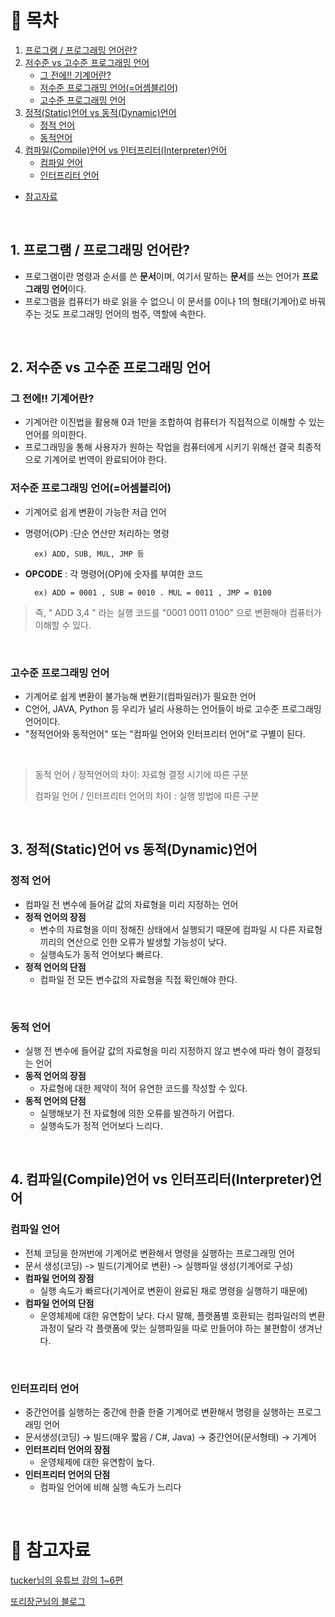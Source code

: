 # **:pushpin: 목차**
1. [프로그램 / 프로그래밍 언어란?](#1.-프로그램-/-프로그래밍-언어란?)
2. [저수준 vs 고수준 프로그래밍 언어](https://github.com/kimcno3/TIL/blob/main/language/languagebasic.md#2-%EC%A0%80%EC%88%98%EC%A4%80-vs-%EA%B3%A0%EC%88%98%EC%A4%80-%ED%94%84%EB%A1%9C%EA%B7%B8%EB%9E%98%EB%B0%8D-%EC%96%B8%EC%96%B4)
    - [그 전에!! 기계어란?](https://github.com/kimcno3/TIL/blob/main/language/languagebasic.md#%EA%B7%B8-%EC%A0%84%EC%97%90-%EA%B8%B0%EA%B3%84%EC%96%B4%EB%9E%80)
    - [저수준 프로그래밍 언어(=어셈블리어)](https://github.com/kimcno3/TIL/blob/main/language/languagebasic.md#%EC%A0%80%EC%88%98%EC%A4%80-%ED%94%84%EB%A1%9C%EA%B7%B8%EB%9E%98%EB%B0%8D-%EC%96%B8%EC%96%B4%EC%96%B4%EC%85%88%EB%B8%94%EB%A6%AC%EC%96%B4)
    - [고수준 프로그래밍 언어](https://github.com/kimcno3/TIL/blob/main/language/languagebasic.md#%EA%B3%A0%EC%88%98%EC%A4%80-%ED%94%84%EB%A1%9C%EA%B7%B8%EB%9E%98%EB%B0%8D-%EC%96%B8%EC%96%B4)
3. [정적(Static)언어 vs 동적(Dynamic)언어](https://github.com/kimcno3/TIL/blob/main/language/languagebasic.md#3-%EC%A0%95%EC%A0%81static%EC%96%B8%EC%96%B4-vs-%EB%8F%99%EC%A0%81dynamic%EC%96%B8%EC%96%B4)
    - [정적 언어](https://github.com/kimcno3/TIL/blob/main/language/languagebasic.md#%EC%A0%95%EC%A0%81-%EC%96%B8%EC%96%B4)
    - [동적언어](https://github.com/kimcno3/TIL/blob/main/language/languagebasic.md#%EB%8F%99%EC%A0%81-%EC%96%B8%EC%96%B4)
4. [컴파일(Compile)언어 vs 인터프리터(Interpreter)언어](https://github.com/kimcno3/TIL/blob/main/language/languagebasic.md#4-%EC%BB%B4%ED%8C%8C%EC%9D%BCcompile%EC%96%B8%EC%96%B4-vs-%EC%9D%B8%ED%84%B0%ED%94%84%EB%A6%AC%ED%84%B0interpreter%EC%96%B8%EC%96%B4)
    - [컴파일 언어](https://github.com/kimcno3/TIL/blob/main/language/languagebasic.md#%EC%BB%B4%ED%8C%8C%EC%9D%BC-%EC%96%B8%EC%96%B4)
    - [인터프리터 언어](https://github.com/kimcno3/TIL/blob/main/language/languagebasic.md#%EC%9D%B8%ED%84%B0%ED%94%84%EB%A6%AC%ED%84%B0-%EC%96%B8%EC%96%B4)
- [참고자료](https://github.com/kimcno3/TIL/blob/main/language/languagebasic.md#pushpin-%EC%B0%B8%EA%B3%A0%EC%9E%90%EB%A3%8C)


</br>

## **1. 프로그램 / 프로그래밍 언어란?**
- 프로그램이란 명령과 순서를 쓴 **문서**이며, 여기서 말하는 **문서**를 쓰는 언어가 **프로그래밍 언어**이다.
- 프로그램을 컴퓨터가 바로 읽을 수 없으니 이 문서를 0이나 1의 형태(기계어)로 바꿔주는 것도 프로그래밍 언어의 범주, 역할에 속한다.

</br>

## **2. 저수준 vs 고수준 프로그래밍 언어**

### **그 전에!! 기계어란?**
- 기계어란 이진법을 활용해 0과 1만을 조합하여 컴퓨터가 직접적으로 이해할 수 있는 언어를 의미한다.
- 프로그래밍을 통해 사용자가 원하는 작업을 컴퓨터에게 시키기 위해선 결국 최종적으로 기계어로 번역이 완료되어야 한다.

### **저수준 프로그래밍 언어(=어셈블리어)**
- 기계어로 쉽게 변환이 가능한 저급 언어
- 명령어(OP) :단순 연산만 처리하는 명령

        ex) ADD, SUB, MUL, JMP 등
- **OPCODE** : 각 명령어(OP)에 숫자를 부여한 코드

        ex) ADD = 0001 , SUB = 0010 . MUL = 0011 , JMP = 0100

> 즉, " ADD 3,4 " 라는 실행 코드를 "0001 0011 0100" 으로 변환해야 컴퓨터가 이해할 수 있다.

</br>

### **고수준 프로그래밍 언어**
- 기계어로 쉽게 변환이 불가능해 변환기(컴파일러)가 필요한 언어
- C언어, JAVA, Python 등 우리가 널리 사용하는 언어들이 바로 고수준 프로그래밍 언어이다.
- "정적언어와 동적언어" 또는 "컴파일 언어와 인터프리터 언어"로 구별이 된다.

</br>

> 동적 언어 / 정적언어의 차이: 자료형 결정 시기에 따른 구분 
> 
> 컴파일 언어 / 인터프리터 언어의 차이 : 실행 방법에 따른 구분

</br>

## **3. 정적(Static)언어 vs 동적(Dynamic)언어**

### **정적 언어**
- 컴파일 전 변수에 들어갈 값의 자료형을 미리 지정하는 언어
- **정적 언어의 장점**
    - 변수의 자료형을 이미 정해진 상태에서 실행되기 때문에 컴파일 시 다른 자료형끼리의 연산으로 인한 오류가 발생할 가능성이 낮다.
    - 실행속도가 동적 언어보다 빠르다.
- **정적 언어의 단점**
    - 컴파일 전 모든 변수값의 자료형을 직접 확인해야 한다.

</br>

### **동적 언어**
- 실행 전 변수에 들어갈 값의 자료형을 미리 지정하지 않고 변수에 따라 형이 결정되는 언어
- **동적 언어의 장점**
    - 자료형에 대한 제약이 적어 유연한 코드를 작성할 수 있다.
- **동적 언어의 단점**
    - 실행해보기 전 자료형에 의한 오류를 발견하기 어렵다.
    - 실행속도가 정적 언어보다 느리다.


</br>

## **4. 컴파일(Compile)언어 vs 인터프리터(Interpreter)언어**


### **컴파일 언어**
- 전체 코딩을 한꺼번에 기계어로 변환해서 명령을 실행하는 프로그래밍 언어
- 문서 생성(코딩) -> 빌드(기계어로 변환) -> 실행파일 생성(기계어로 구성)
- **컴파일 언어의 장점**
    - 실행 속도가 빠르다(기계어로 변환이 완료된 채로 명령을 실행하기 때문에)
- **컴파일 언어의 단점**
    - 운영체제에 대한 유연함이 낮다. 다시 말해, 플랫폼별 호환되는 컴파일러의 변환 과정이 달라 각 플랫폼에 맞는 실행파일을 따로 만들어야 하는 불편함이 생겨난다.

</br>

### **인터프리터 언어**
- 중간언어를 실행하는 중간에 한줄 한줄 기계어로 변환해서 명령을 실행하는 프로그래밍 언어
- 문서생성(코딩) → 빌드(매우 짧음 / C#, Java) → 중간언어(문서형태) → 기계어
- **인터프리터 언어의 장점**
    - 운영체제에 대한 유연함이 높다.
- **인터프리터 언어의 단점**
    - 컴파일 언어에 비해 실행 속도가 느리다

</br>

# **:pushpin: 참고자료**
[tucker님의 유튜브 강의 1~6편](https://www.youtube.com/watch?v=Tq3W8UyltFs&list=PLy-g2fnSzUTAaDcLW7hpq0e8Jlt7Zfgd6)

[또리장군님의 블로그](https://m.blog.naver.com/PostList.naver?blogId=parkjy76&categoryNo=13&logCode=0&categoryName=CSE,%20Etc.#postlist_block)
